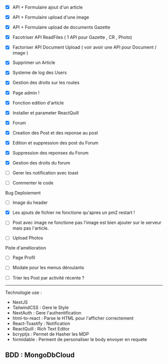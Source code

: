 - [x] API + Formulaire ajout d'un article
- [x] API + Formulaire upload d'une image
- [x] API + Formulaire upload de documents Gazette
- [x] Facotriser API ReadFiles ( 1 API pour Gazette , CR , Photo)
- [x] Factoriser API Document Upload ( voir avoir une API pour Document / image )
- [x] Supprimer un Article
- [x] Systeme de log des Users
- [x] Gestion des droits sur les routes
- [x] Page admin !
- [x] Fonction edition d'article
- [x] Installer et parameter ReactQuill
- [x] Forum
- [x] Creation des Post et des reponse au post
- [x] Edition et suppression des post du Forum
- [x] Suppression des reponses du Forum
- [x] Gestion des droits du forum
- [ ] Gerer les notification avec toast
- [ ] Commenter le code


Bug Deploiement
- [ ] Image du header
- [x] Les ajouts de fichier ne fonctione qu'apres un pm2 restart !
- [ ] Post avec image ne fonctione pas l'image est bien ajouter sur le serveur mais pas l'article.
- [ ] Upload Photos



Piste d'amélioration
- [ ] Page Profil 
- [ ] Modale pour les menus déroulants 
- [ ] Trier les Post par activité récente ?




---

Technologie use :

- NextJS
- TailwindCSS : Gere le Style
- NextAuth : Gere l'authentification
- html-to-react : Parse le HTML pour l'afficher correctement
- React-Toastify : Notification
- ReactQuill : Rich Text Editor
- bcryptjs : Permet de Hasher les MDP
- formidable : Perment de personaliser le body envoyer en requete

BDD : MongoDbCloud
---
